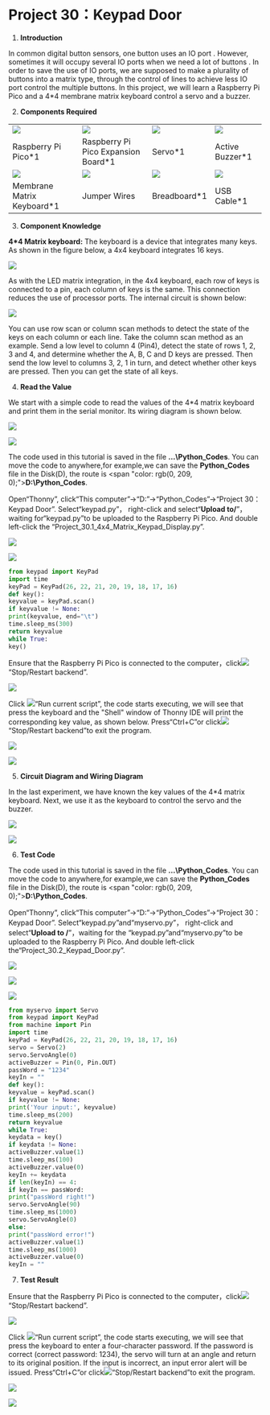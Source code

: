 # Project 30：Keypad Door

1.  **Introduction**
    

In common digital button sensors, one button uses an IO port . However, sometimes it will occupy several IO ports when we need a lot of buttons . In order to save the use of IO ports, we are supposed to make a plurality of buttons into a matrix type, through the control of lines to achieve less IO port control the multiple buttons. In this project, we will learn a Raspberry Pi Pico and a 4\*4 membrane matrix keyboard control a servo and a buzzer.   
    
2.  **Components Required**

<table>
<tbody>
<tr class="odd">
<td><img src="https://raw.githubusercontent.com/keyestudio/KS3025-KS3025F-Keyestudio-Raspberry-Pi-Pico-Learning-Kit-Complete-Edition-Raspberry-Pi/master/media/ea74681ffd2116a2434692d34c25e829.jpeg" "width:1.92569in;height:0.76667in" /></td>
<td><img src="https://raw.githubusercontent.com/keyestudio/KS3025-KS3025F-Keyestudio-Raspberry-Pi-Pico-Learning-Kit-Complete-Edition-Raspberry-Pi/master/media/bbed91c0b45fcafc7e7163bfeabf68f9.png" "width:1.66944in;height:1.28472in" /></td>
<td><img src="https://raw.githubusercontent.com/keyestudio/KS3025-KS3025F-Keyestudio-Raspberry-Pi-Pico-Learning-Kit-Complete-Edition-Raspberry-Pi/master/media/cd0bc424e9916881a1a903793821a042.png" "width:1.25417in;height:1.04792in" /></td>
<td><img src="https://raw.githubusercontent.com/keyestudio/KS3025-KS3025F-Keyestudio-Raspberry-Pi-Pico-Learning-Kit-Complete-Edition-Raspberry-Pi/master/media/4b4f653a76a82a3b413855493cc58fba.png" "width:0.86111in;height:0.70069in" /></td>
</tr>
<tr class="even">
<td>Raspberry Pi Pico*1</td>
<td>Raspberry Pi Pico Expansion Board*1</td>
<td>Servo*1</td>
<td>Active Buzzer*1</td>
</tr>
<tr class="odd">
<td><img src="https://raw.githubusercontent.com/keyestudio/KS3025-KS3025F-Keyestudio-Raspberry-Pi-Pico-Learning-Kit-Complete-Edition-Raspberry-Pi/master/media/fcd187eb009098d691927511606c991b.jpeg" "width:1.70972in;height:1.74931in" /></td>
<td><img src="https://raw.githubusercontent.com/keyestudio/KS3025-KS3025F-Keyestudio-Raspberry-Pi-Pico-Learning-Kit-Complete-Edition-Raspberry-Pi/master/media/e9a8d050105397bb183512fb4ffdd2f6.png" "width:0.90694in;height:0.90139in" /></td>
<td><img src="https://raw.githubusercontent.com/keyestudio/KS3025-KS3025F-Keyestudio-Raspberry-Pi-Pico-Learning-Kit-Complete-Edition-Raspberry-Pi/master/media/e380dd26e4825be9a768973802a55fe6.png" "width:0.50347in;height:1.23333in" /></td>
<td><img src="https://raw.githubusercontent.com/keyestudio/KS3025-KS3025F-Keyestudio-Raspberry-Pi-Pico-Learning-Kit-Complete-Edition-Raspberry-Pi/master/media/7dcbd02995be3c142b2f97df7f7c03ce.png" "width:0.99028in;height:0.52986in" /></td>
</tr>
<tr class="even">
<td>Membrane Matrix Keyboard*1</td>
<td>Jumper Wires</td>
<td>Breadboard*1</td>
<td>USB Cable*1</td>
</tr>
</tbody>
</table>

3.  **Component Knowledge**
    

**4\*4 Matrix keyboard:** The keyboard is a device that integrates many keys. As shown in the figure below, a 4x4 keyboard integrates 16 keys.
    
![](../media/fcd187eb009098d691927511606c991b.jpeg)
    
As with the LED matrix integration, in the 4x4 keyboard, each row of keys is connected to a pin, each column of keys is the same. This connection reduces the use of processor ports. The internal circuit is shown below:
    
![](../media/5ebdacba906622079e0ef41dc1ea3fdf.png)

You can use row scan or column scan methods to detect the state of the keys on each column or each line. Take the column scan method as an example. Send a low level to column 4 (Pin4), detect the state of rows 1, 2, 3 and 4, and determine whether the A, B, C and D keys are pressed. Then send the low level to columns 3, 2, 1 in turn, and detect whether other keys are pressed. Then you can get the state of all keys.

4.  **Read the Value**
    

We start with a simple code to read the values of the 4\*4 matrix keyboard and print them in the serial monitor. Its wiring diagram is shown below.

![](../media/a673f15964984f61170e2d7690e959c1.png)

![](../media/681be86e91946320131d4b11b12b77c2.png)

The code used in this tutorial is saved in the file **...\\Python_Codes**. You can move the code to anywhere,for example,we can save the **Python_Codes** file in the Disk(D), the route is <span "color: rgb(0, 209, 0);">**D:\\Python_Codes**</span>.

Open“Thonny”, click“This computer”→“D:”→“Python_Codes”→“Project 30：Keypad Door”. Select“keypad\.py”， right-click and select“**Upload to/**”，waiting for“keypad\.py”to be uploaded to the Raspberry Pi Pico. And double left-click the “Project\_30.1\_4x4\_Matrix\_Keypad\_Display.py”.

![](../media/dbd629ecc3d6aa2517664241dfd82378.png)

![](../media/fc45dccc4f55940c69bd4619f83ddb16.png)

```python
from keypad import KeyPad
import time
keyPad = KeyPad(26, 22, 21, 20, 19, 18, 17, 16)
def key():
keyvalue = keyPad.scan()
if keyvalue != None:
print(keyvalue, end="\t")
time.sleep_ms(300)
return keyvalue
while True:
key()
```


Ensure that the Raspberry Pi Pico is connected to the computer，click![](../media/27451c8a9c13e29d02bc0f5831cfaf1f.png)“Stop/Restart backend”.

![](../media/768be990e8474f048c5c9a27aee3ac6a.png)

Click ![](../media/da852227207616ccd9aff28f19e02690.png)“Run current script”, the code starts executing, we will see that press the keyboard and the "Shell" window of Thonny IDE will print the corresponding key value, as shown below. Press“Ctrl+C”or click![](../media/27451c8a9c13e29d02bc0f5831cfaf1f.png)“Stop/Restart backend”to exit the program.

![](../media/c2aef97460cbf061a51e9da6217efadb.png)

![](../media/2f82f861d68daaaad8085b6a1bcc2e8d.png)

5.  **Circuit Diagram and Wiring Diagram**

In the last experiment, we have known the key values of the 4\*4 matrix keyboard. Next, we use it as the keyboard to control the servo and the buzzer.  

![](../media/f08b9ee128bc06300b3f8a05c73c2375.png)

![](../media/ccb5914d82d2b220e8a6afb944d13c54.png)

6.  **Test Code**

The code used in this tutorial is saved in the file **...\\Python_Codes**. You can move the code to anywhere,for example,we can save the **Python_Codes** file in the Disk(D), the route is <span "color: rgb(0, 209, 0);">**D:\\Python_Codes**</span>.

Open“Thonny”, click“This computer”→“D:”→“Python_Codes”→“Project 30： Keypad Door”. Select“keypad\.py”and“myservo\.py”， right-click and select“**Upload to /**”，waiting for the “keypad\.py”and“myservo\.py”to be uploaded to the Raspberry Pi Pico. And double left-click the“Project\_30.2\_Keypad\_Door.py”.

![](../media/dbd629ecc3d6aa2517664241dfd82378.png)

![](../media/1e0349c41461a2894e0fcc1896b1f537.png)

![](../media/67282f4349b0196cc734e5ef8c1cbfa5.png)

```python
from myservo import Servo
from keypad import KeyPad
from machine import Pin
import time
keyPad = KeyPad(26, 22, 21, 20, 19, 18, 17, 16)
servo = Servo(2)
servo.ServoAngle(0)
activeBuzzer = Pin(0, Pin.OUT)
passWord = "1234"
keyIn = ""
def key():
keyvalue = keyPad.scan()
if keyvalue != None:
print('Your input:', keyvalue)
time.sleep_ms(200)
return keyvalue
while True:
keydata = key()
if keydata != None:
activeBuzzer.value(1)
time.sleep_ms(100)
activeBuzzer.value(0)
keyIn += keydata
if len(keyIn) == 4:
if keyIn == passWord:
print("passWord right!")
servo.ServoAngle(90)
time.sleep_ms(1000)
servo.ServoAngle(0)
else:
print("passWord error!")
activeBuzzer.value(1)
time.sleep_ms(1000)
activeBuzzer.value(0)
keyIn = ""
```


7.  **Test Result**
    

Ensure that the Raspberry Pi Pico is connected to the computer，click![](../media/27451c8a9c13e29d02bc0f5831cfaf1f.png)“Stop/Restart backend”.

![](../media/a3d47f9117b2df01852411444cc9c860.png)

Click ![](../media/da852227207616ccd9aff28f19e02690.png)“Run current script”, the code starts executing, we will see that press the keyboard to enter a four-character password. If the password is correct (correct password: 1234), the servo will turn at an angle and return to its original position. If the input is incorrect, an input error alert will be issued. Press“Ctrl+C”or click![](../media/27451c8a9c13e29d02bc0f5831cfaf1f.png)“Stop/Restart backend”to exit the program.

![](../media/578f2921f4a88bbbda0fa18f62a579db.png)

![](../media/d45bd766b2b2630219f8bef283a07417.png)
